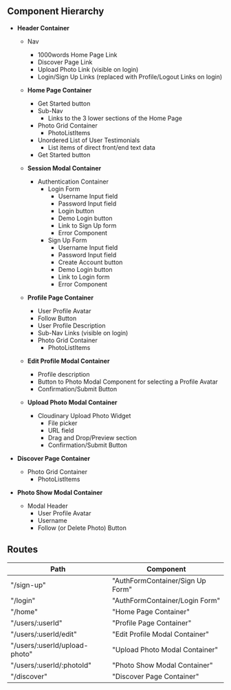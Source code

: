 ## Component Hierarchy

+ **Header Container**
  + Nav
    - 1000words Home Page Link
    - Discover Page Link
    - Upload Photo Link (visible on login)
    - Login/Sign Up Links (replaced with Profile/Logout Links on login)

  + **Home Page Container**
    - Get Started button
    - Sub-Nav
      - Links to the 3 lower sections of the Home Page
    + Photo Grid Container
      - PhotoListItems
    + Unordered List of User Testimonials
      - List items of direct front/end text data
    - Get Started button

  + **Session Modal Container**
    + Authentication Container
      + Login Form
        - Username Input field
        - Password Input field
        - Login button
        - Demo Login button
        - Link to Sign Up form
        - Error Component
      + Sign Up Form
        - Username Input field
        - Password Input field
        - Create Account button
        - Demo Login button
        - Link to Login form
        - Error Component

  + **Profile Page Container**
    - User Profile Avatar
    - Follow Button
    - User Profile Description
    - Sub-Nav Links (visible on login)
    + Photo Grid Container
      - PhotoListItems  

  + **Edit Profile Modal Container**
    - Profile description
    - Button to Photo Modal Component for selecting a Profile Avatar
    - Confirmation/Submit Button

  + **Upload Photo Modal Container**
    + Cloudinary Upload Photo Widget
      - File picker
      - URL field
      - Drag and Drop/Preview section
      - Confirmation/Submit Button

 + **Discover Page Container**
    + Photo Grid Container
      - PhotoListItems

  + **Photo Show Modal Container**
    + Modal Header
      - User Profile Avatar
      - Username
      - Follow (or Delete Photo) Button

## Routes

|Path   | Component   |
|-------|-------------|
| "/sign-up" | "AuthFormContainer/Sign Up Form" |
| "/login" | "AuthFormContainer/Login Form" |
| "/home" | "Home Page Container" |
| "/users/:userId" | "Profile Page Container" |
| "/users/:userId/edit" | "Edit Profile Modal Container" |
| "/users/:userId/upload-photo" | "Upload Photo Modal Container" |
| "/users/:userId/:photoId" | "Photo Show Modal Container" |
| "/discover" | "Discover Page Container" |
